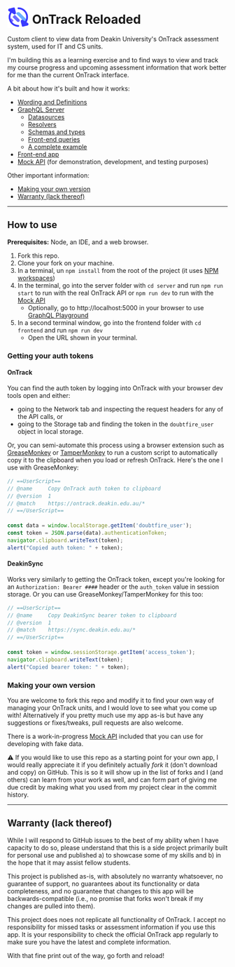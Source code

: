 # <img src="frontend/public/ontrack-reloaded.svg" width="50" alt="" style="position:relative; top:10px"> OnTrack Reloaded

Custom client to view data from Deakin University's OnTrack assessment system, used for IT and CS units.

I'm building this as a learning exercise and to find ways to view and track my course progress and upcoming assessment information that work better for me than the current OnTrack interface. 

A bit about how it's built and how it works: 
- [Wording and Definitions](server/README.md#wording-and-definitions)
- [GraphQL Server](server/README.md)
  - [Datasources](server/README.md#datasources-server-level)
  - [Resolvers](server/README.md#resolvers-server-level)
  - [Schemas and types](server/README.md#schemas-server-level-and-types)
  - [Front-end queries](server/README.md#queries-front-end)
  - [A complete example](server/README.md#a-complete-example)
- [Front-end app](frontend/README.md)
- [Mock API](mockapi/README.md) (for demonstration, development, and testing purposes)

Other important information:
- [Making your own version](#making-your-own-version)
- [Warranty (lack thereof)](#warranty-lack-thereof)

---
## How to use 

**Prerequisites:** Node, an IDE, and a web browser.

1. Fork this repo.
2. Clone your fork on your machine.
3. In a terminal, un `npm install` from the root of the project (it uses [NPM workspaces](https://docs.npmjs.com/cli/v7/using-npm/workspaces))
4. In the terminal, go into the server folder with `cd server` and run `npm run start` to run with the real OnTrack API or `npm run dev` to run with the [Mock API](mockapi/README.md)
    - Optionally, go to http://localhost:5000 in your browser to use [GraphQL Playground](https://www.apollographql.com/docs/apollo-server/v2/testing/graphql-playground/)
5. In a second terminal window, go into the frontend folder with `cd frontend` and run `npm run dev`
   - Open the URL shown in your terminal.

### Getting your auth tokens

#### OnTrack
You can find the auth token by logging into OnTrack with your browser dev tools open and either:
- going to the Network tab and inspecting the request headers for any of the API calls, or
- going to the Storage tab and finding the token in the `doubtfire_user` object in local storage.

Or, you can semi-automate this process using a browser extension such as [GreaseMonkey](https://addons.mozilla.org/en-US/firefox/addon/greasemonkey/) or [TamperMonkey](https://chrome.google.com/webstore/detail/tampermonkey/dhdgffkkebhmkfjojejmpbldmpobfkfo) to run a custom script to automatically copy it to the clipboard when you load or refresh OnTrack. Here's the one I use with GreaseMonkey:

```js
// ==UserScript==
// @name     Copy OnTrack auth token to clipboard
// @version  1
// @match 	 https://ontrack.deakin.edu.au/*
// ==/UserScript==

const data = window.localStorage.getItem('doubtfire_user'); 
const token = JSON.parse(data).authenticationToken;
navigator.clipboard.writeText(token);
alert("Copied auth token: " + token);
```

#### DeakinSync
Works very similarly to getting the OnTrack token, except you're looking for an `Authorization: Bearer ####` header or the `auth_token` value in session storage. Or you can use GreaseMonkey/TamperMonkey for this too: 
```js
// ==UserScript==
// @name     Copy DeakinSync bearer token to clipboard
// @version  1
// @match 	 https://sync.deakin.edu.au/*
// ==/UserScript==

const token = window.sessionStorage.getItem('access_token'); 
navigator.clipboard.writeText(token);
alert("Copied bearer token: " + token);
```

### Making your own version

You are welcome to fork this repo and modify it to find your own way of managing your OnTrack units, and I would love to see what you come up with! Alternatively if you pretty much use my app as-is but have any suggestions or fixes/tweaks, pull requests are also welcome.

There is a work-in-progress [Mock API](mockapi/README.md) included that you can use for developing with fake data.

:warning: If you would like to use this repo as a starting point for your own app, I would really appreciate it if you definitely actually _fork_ it (don't download and copy) on GitHub. This is so it will show up in the list of forks and I (and others) can learn from your work as well, and can form part of giving me due credit by making what you used from my project clear in the commit history.


---
## Warranty (lack thereof)

While I will respond to GitHub issues to the best of my ability when I have capacity to do so, please understand that this is a side project primarily built for personal use and published a) to showcase some of my skills and b) in the hope that it may assist fellow students. 

This project is published as-is, with absolutely no warranty whatsoever, no guarantee of support, no guarantees about its functionality or data completeness, and no guarantee that changes to this app will be backwards-compatible (i.e., no promise that forks won't break if my changes are pulled into them).

This project does noes not replicate all functionality of OnTrack. I accept no responsibility for missed tasks or assessment information if you use this app. It is your responsibility to check the official OnTrack app regularly to make sure you have the latest and complete information.

With that fine print out of the way, go forth and reload! 
